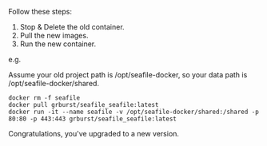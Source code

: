 Follow these steps:

1. Stop & Delete the old container.
5. Pull the new images.
6. Run the new container.

e.g.

Assume your old project path is /opt/seafile-docker, so your data path is /opt/seafile-docker/shared.

    docker rm -f seafile
    docker pull grburst/seafile_seafile:latest
    docker run -it --name seafile -v /opt/seafile-docker/shared:/shared -p 80:80 -p 443:443 grburst/seafile_seafile:latest

Congratulations, you've upgraded to a new version.
